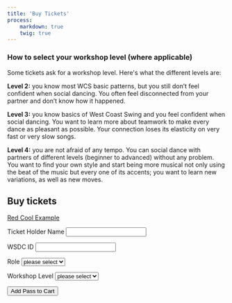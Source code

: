 ```yaml
---
title: 'Buy Tickets'
process:
    markdown: true
    twig: true
---
```


### How to select your workshop level (where applicable)

Some tickets ask for a workshop level. Here's what the different levels are:

**Level 2:** you know most WCS basic patterns, but you still don’t feel confident when social dancing. You often feel disconnected from your partner and don’t know how it happened.

**Level 3:** you know basics of West Coast Swing and you feel confident when social dancing. You want to learn more about teamwork to make every dance as pleasant as possible. Your  connection loses its elasticity on very fast or very slow songs.

**Level 4:** you are not afraid of any tempo. You can social dance with partners of different levels (beginner to advanced) without any problem. You want to find your own style and start being more musical not only using the beat of the music but every one of its accents; you want to learn new variations, as well as new moves.

<h2 id="fcFormTitle">Buy tickets</h2>

<p data-fc-id="minicart" id="minicart" style="display:none;">
	<a href="https://citadelswing.foxycart.com/cart?cart=view">
		<span data-fc-id="minicart-quantity">0</span>
		<span data-fc-id="minicart-singular"> item </span>
		<span data-fc-id="minicart-plural"> items </span>
		in cart. Total cost: $
		<span data-fc-id="minicart-order-total">0</span>
	</a>
</p>

[Red Cool Example](https://citadelswing.foxycart.com/cart?name=Cool%20Example&price=10&color=red&code=sku123)

<!-- form example -->
<form id="fcform" action="https://citadelswing.foxycart.com/cart" method="post" accept-charset="utf-8">
<input type="hidden" name="name" value="Full Pass - Early Bird" />
<input type="hidden" name="price" value="80" />
<input type="hidden" name="code" value="CS17FP-ERL" />

<label>Ticket Holder Name</label>
<input type="text" name="owner" required />

<label>WSDC ID</label>
<input type="text" name="WDSC" />

<label class="label_left">Role</label>
<select name="role" required>
    <option value="" default>please select</option>
    <option value="leader{c+-RL}">Leader</option>
    <option value="follower{c+-RF}">Follower</option>
</select>

<label class="label_left">Workshop Level</label>
<select name="level" required>
    <option value="" default>please select</option>
    <option value="2{c+-L2}">Level 2</option>
    <option value="3{c+-L3}">Level 3</option>
    <option value="4{c+-L4}">Level 4</option>
</select>

<input type="submit" value="Add Pass to Cart" class="submit" />
</form>
